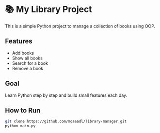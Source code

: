 # 📚 My Library Project

This is a simple Python project to manage a collection of books using OOP.

## Features

- Add books
- Show all books
- Search for a book
- Remove a book

## Goal

Learn Python step by step and build small features each day.

## How to Run

```bash
git clone https://github.com/moaaadl/library-manager.git
python main.py
